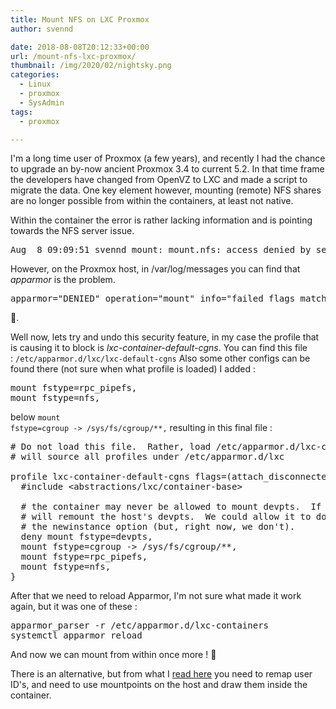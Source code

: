 ```yaml
---
title: Mount NFS on LXC Proxmox
author: svennd

date: 2018-08-08T20:12:33+00:00
url: /mount-nfs-lxc-proxmox/
thumbnail: /img/2020/02/nightsky.png
categories:
  - Linux
  - proxmox
  - SysAdmin
tags:
  - proxmox

---
```

I'm a long time user of Proxmox (a few years), and recently I had the chance to upgrade an by-now ancient Proxmox 3.4 to current 5.2. In that time frame the developers have changed from OpenVZ to LXC and made a script to migrate the data. One key element however, mounting (remote) NFS shares are no longer possible from within the containers, at least not native.

Within the container the error is rather lacking information and is pointing towards the NFS server issue.

<pre>Aug  8 09:09:51 svennd mount: mount.nfs: access denied by server while mounting nfs_server:/data
</pre>

However, on the Proxmox host, in /var/log/messages you can find that _apparmor_ is the problem.

<pre>apparmor="DENIED" operation="mount" info="failed flags match" error=-13 profile="lxc-container-default-cgns" name="/storage/nfs_server/data/" pid=25086 comm="mount.nfs" fstype="nfs" srcname="nfs_server:/data" flags="ro, noatime"</pre>

:thought_balloon:.

Well now, lets try and undo this security feature, in my case the profile that is causing it to block is _lxc-container-default-cgns_. You can find this file : <code class="EnlighterJSRAW" data-enlighter-language="null">/etc/apparmor.d/lxc/lxc-default-cgns</code> Also some other configs can be found there (not sure when what profile is loaded) I added :

<pre>mount fstype=rpc_pipefs,
mount fstype=nfs,</pre>

below <code class="EnlighterJSRAW" data-enlighter-language="null">mount fstype=cgroup -&gt; /sys/fs/cgroup/**,</code> resulting in this final file :

<pre># Do not load this file.  Rather, load /etc/apparmor.d/lxc-containers, which
# will source all profiles under /etc/apparmor.d/lxc

profile lxc-container-default-cgns flags=(attach_disconnected,mediate_deleted) {
  #include &lt;abstractions/lxc/container-base&gt;

  # the container may never be allowed to mount devpts.  If it does, it
  # will remount the host's devpts.  We could allow it to do it with
  # the newinstance option (but, right now, we don't).
  deny mount fstype=devpts,
  mount fstype=cgroup -&gt; /sys/fs/cgroup/**,
  mount fstype=rpc_pipefs,
  mount fstype=nfs,
}</pre>

After that we need to reload Apparmor, I'm not sure what made it work again, but it was one of these :

<pre>apparmor_parser -r /etc/apparmor.d/lxc-containers
systemctl apparmor reload</pre>

And now we can mount from within once more ! 🙂

There is an alternative, but from what I [read here][2] you need to remap user ID's, and need to use mountpoints on the host and draw them inside the container.

 [1]: https://forum.proxmox.com/threads/nfs-file-system-mount-problem-apparmor.31706/
 [2]: https://pve.proxmox.com/wiki/Unprivileged_LXC_containers
